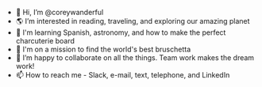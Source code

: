 - 👋 Hi, I’m @coreywanderful
- 🌎 I’m interested in reading, traveling, and exploring our amazing planet
- 🌱 I'm learning Spanish, astronomy, and how to make the perfect charcuterie board
- 🍅 I'm on a mission to find the world's best bruschetta
- 💞️ I’m happy to collaborate on all the things. Team work makes the dream work! 
- 📫 How to reach me - Slack, e-mail, text, telephone, and LinkedIn 

<!---
coreywanderful/coreywanderful is a ✨ special ✨ repository because its `README.md` (this file) appears on your GitHub profile.
You can click the Preview link to take a look at your changes.
--->
